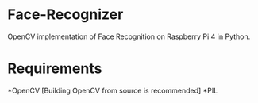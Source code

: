 # Face-Recognizer
OpenCV implementation of Face Recognition on Raspberry Pi 4 in Python.

# Requirements
*OpenCV [Building OpenCV from source is recommended]
*PIL

